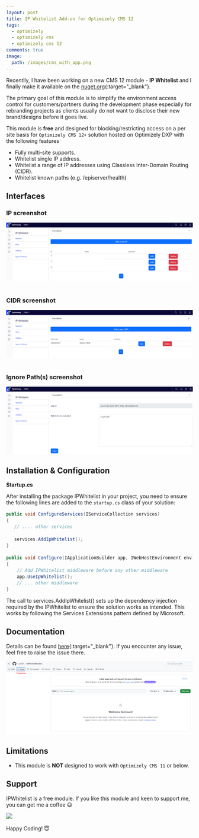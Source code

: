 ```yaml
---
layout: post
title: IP Whitelist Add-on for Optimizely CMS 12
tags:
  - optimizely
  - optimizely cms
  - optimizely cms 12
comments: true
image:
  path: /images/cms_with_app.png
---
```


<!-- ![_config.yml]({{ site.baseurl }}/images/cms_with_app.png) -->

Recentlly, I have been working on a new CMS 12 module - **IP Whitelist** and I finally make it available on the [nuget.org](https://www.nuget.org/packages/IPWhitelist/){:target="\_blank"}.

<!--more-->

The primary goal of this module is to simplify the environment access control for customers/partners during the development phase especially for rebranding projects as clients usually do not want to disclose their new brand/designs before it goes live.

This module is **free** and designed for blocking/restricting access on a per site basis for `Optimizely CMS 12+` solution hosted on Optimizely DXP with the following features

- Fully multi-site supports.
- Whitelist single IP address.
- Whitelist a range of IP addresses using Classless Inter-Domain Routing (CIDR).
- Whitelist known paths (e.g. /episerver/health)

## Interfaces

### IP screenshot

<img src="/images/ipwhitelist/ip.png"/>

<br/>
<br/>

### CIDR screenshot

<img src="/images/ipwhitelist/cidr.png"/>
<br/>
<br/>

### Ignore Path(s) screenshot

<img src="/images/ipwhitelist/ignore_path.png"/>

## Installation & Configuration

**Startup.cs**

After installing the package IPWhitelist in your project, you need to ensure the following lines are added to the `startup.cs` class of your solution:

```csharp
public void ConfigureServices(IServiceCollection services)
{
   // .... other services

   services.AddIpWhitelist();
}

public void Configure(IApplicationBuilder app, IWebHostEnvironment env)
{
    // Add IPWhitelist middleware before any other middleware
    app.UseIpWhitelist();
    // ... other middleware
}
```

The call to services.AddIpWhitelist() sets up the dependency injection required by the IPWhitelist to ensure the solution works as intended. This works by following the Services Extensions pattern defined by Microsoft.

## Documentation

Details can be found [here](https://github.com/vyan024/IpWhitelistAddonDoc){:target="\_blank"}. If you encounter any issue, feel free to raise the issue there.

<img src="/images/ipwhitelist/create_issue.png"/>

## Limitations

- This module is **NOT** designed to work with `Optimizely CMS 11` or below.

## Support

IPWhitelist is a free module. If you like this module and keen to support me, you can get me a coffee 😃

<a href="https://www.buymeacoffee.com/javafun"><img src="https://img.buymeacoffee.com/button-api/?text=Buy me a coffee&emoji=☕&slug=javafun&button_colour=FF5F5F&font_colour=ffffff&font_family=Comic&outline_colour=000000&coffee_colour=FFDD00" /></a>

Happy Coding! 😇
